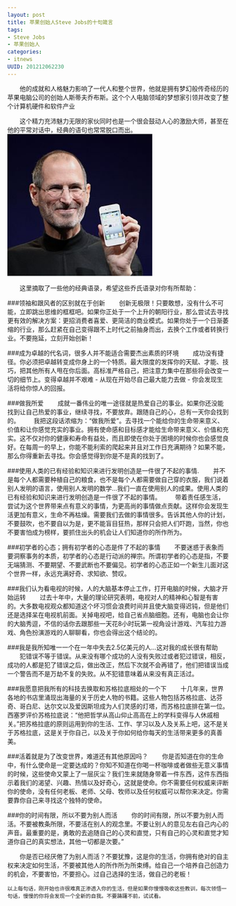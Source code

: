 ```yaml
---
layout: post
title: 苹果创始人Steve Jobs的十句箴言
tags: 
- Steve Jobs
- 苹果创始人
categories:
- itnews
UUID: 201212062230
---
```


  　　他的成就和人格魅力影响了一代人和整个世界，他就是拥有梦幻般传奇经历的苹果电脑公司的创始人斯蒂夫乔布斯。这个个人电脑领域的梦想家引领并改变了整个计算机硬件和软件产业

  　　这个精力充沛魅力无限的家伙同时也是一个很会鼓动人心的激励大师，甚至在他的平常对话中，经典的语句也常常脱口而出。
<img src="/media/pub/life/pub/steve-jobs.jpg" alt="Black Cube Theme" class="img-right" width="330px" />


  　　这里摘取了一些他的经典语录，希望这些乔氏语录对你有所帮助：

###领袖和跟风者的区别就在于创新
  　　创新无极限！只要敢想，没有什么不可能，立即跳出思维的框框吧。如果你正处于一个上升的朝阳行业，那么尝试去寻找更有效的解决方案：更招消费者喜爱、更简洁的商业模式。如果你处于一个日渐萎缩的行业，那么赶紧在自己变得跟不上时代之前抽身而出，去换个工作或者转换行业。不要拖延，立刻开始创新！

###成为卓越的代名词，很多人并不能适合需要杰出素质的环境
  　　成功没有捷径。你必须把卓越转变成你身上的一个特质。最大限度的发挥你的天赋、才能、技巧，把其他所有人甩在你后面。高标准严格自己，把注意力集中在那些将会改变一切的细节上。变得卓越并不艰难 - 从现在开始尽自己最大能力去做 - 你会发现生活将给你惊人的回报。

###做我所爱
  　　成就一番伟业的唯一途径就是热爱自己的事业。如果你还没能找到让自己热爱的事业，继续寻找，不要放弃。跟随自己的心，总有一天你会找到的。
  　　我把这段话浓缩为：“做我所爱”。去寻找一个能给你的生命带来意义、价值和让你感觉充实的事业。拥有使命感和目标感才能给生命带来意义、价值和充实。这不仅对你的健康和寿命有益处，而且即使在你处于困境的时候你也会感觉良好。在每周一的早上，你能不能利索的爬起来并且对工作日充满期待？如果不能，那么你得重新去寻找。你会感觉得到你是不是真的找到了。
 
###使用人类的已有经验和知识来进行发明创造是一件很了不起的事情.
  　　并不是每个人都需要种植自己的粮食，也不是每个人都需要做自己穿的衣服，我们说着别人发明的语言，使用别人发明的数学...我们一直在使用别人的成果。使用人类的已有经验和知识来进行发明创造是一件很了不起的事情。
  　　带着责任感生活，尝试为这个世界带来点有意义的事情，为更高尚的事情做点贡献。这样你会发现生活更加有意义，生命不再枯燥。需要我们去做的事情很多。告诉其他人你的计划，不要鼓吹，也不要自以为是，更不能盲目狂热，那样只会把人们吓跑，当然，你也不要害怕成为榜样，要抓住出头的机会让人们知道你的所作所为。

###初学者的心态；拥有初学者的心态是件了不起的事情
  　　不要迷惑于表象而要洞察事务的本质，初学者的心态是行动派的禅宗。所谓初学者的心态是指，不要无端猜测、不要期望、不要武断也不要偏见。初学者的心态正如一个新生儿面对这个世界一样，永远充满好奇、求知欲、赞叹。

###我们认为看电视的时候，人的大脑基本停止工作，打开电脑的时候，大脑才开始运转
  　　过去十年中，大量的理论研究表明，电视对人的精神和心智是有害的。大多数电视观众都知道这个坏习惯会浪费时间并且使大脑变得迟钝，但是他们还是选择呆在电视机前面。关掉电视吧，给自己省点脑细胞。还有，电脑也会让你的大脑秀逗，不信的话你去跟那些一天花8小时玩第一视角设计游戏、汽车拉力游戏、角色扮演游戏的人聊聊看，你也会得出这个结论的。

###我是我所知唯一一个在一年中失去2.5亿美元的人...这对我的成长很有帮助
  　　犯错误不等于错误。从来没有哪个成功的人没有失败过或者犯过错误，相反，成功的人都是犯了错误之后，做出改正，然后下次就不会再错了，他们把错误当成一个警告而不是万劫不复的失败。从不犯错意味着从来没有真正活过。

###我愿意把我所有的科技去换取和苏格拉底相处的一个下
  　　十几年来，世界各地的书店里涌现出海量的关于历史人物的书籍。这些人物包括苏格拉底、达芬奇、哥白尼、达尔文以及爱因斯坦成为人们灵感的灯塔，而苏格拉底排在第一位。西塞罗评价苏格拉底说：“他把哲学从高山仰止高高在上的学科变得与人休戚相关。”把苏格拉底的原则运用到你的生活、工作、学习以及人及关系上吧，这不是关于苏格拉底，这是关于你自己，以及关于你如何给你每天的生活带来更多的真善美。
 
###活着就是为了改变世界，难道还有其他原因吗？
  　　你是否知道在你的生命中，有什么使命是一定要达成的？你知不知道在你喝一杯咖啡或者做些无意义事情的时候，这些使命又蒙上了一层灰尘？我们生来就随身带着一件东西，这件东西指示着我们的渴望、兴趣、热情以及好奇心，这就是使命。你不需要任何权威来评断你的使命，没有任何老板、老师、父母、牧师以及任何权威可以帮你来决定。你需要靠你自己来寻找这个独特的使命。

###你的时间有限，所以不要为别人而活
  　　你的时间有限，所以不要为别人而活。不要被教条所限，不要活在别人的观念里。不要让别人的意见左右自己内心的声音。最重要的是，勇敢的去追随自己的心灵和直觉，只有自己的心灵和直觉才知道你自己的真实想法，其他一切都是次要。”

  　　你是否已经厌倦了为别人而活？不要犹豫，这是你的生活，你拥有绝对的自主权来决定如何生活，不要被其他人的所作所为所束缚。给自己一个培养自己创造力的机会，不要害怕，不要担心。过自己选择的生活，做自己的老板！

    以上每句话，刚开始也许很难真正渗透入你的生活，但是如果你慢慢吸收这些教训，每次领悟一句话，慢慢的你将会发现一个全新的自我。不要踌躇不前，试试看。
